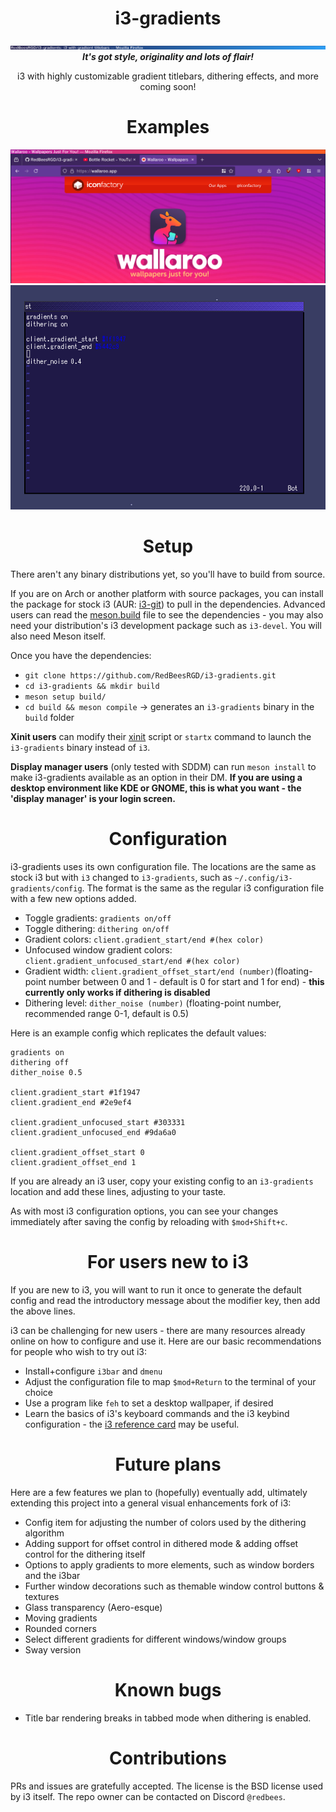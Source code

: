 <p>
    <h1 align="center"> i3-gradients</h1>
    <img src="screenshot.png">
    <div align="center"><b><i>It's got style, originality and lots of flair!</i></b>
</p>

i3 with highly customizable gradient titlebars, dithering effects, and more coming soon!

# Examples

<img src="screenshot2.png">

<img src="screenshot3.png">

# Setup
</div>
There aren't any binary distributions yet, so you'll have to build from source.

<br>

If you are on Arch or another platform with source packages, you can install the package for stock i3 (AUR: [i3-git](https://aur.archlinux.org/packages/i3-git)) to pull in the dependencies. Advanced users can read the <a href="meson.build">meson.build</a> file to see the dependencies - you may also need your distribution's i3 development package such as `i3-devel`. You will also need Meson itself.

Once you have the dependencies: 

- `git clone https://github.com/RedBeesRGD/i3-gradients.git`
- `cd i3-gradients && mkdir build`
- `meson setup build/`
- `cd build && meson compile` -> generates an `i3-gradients` binary in the `build` folder

**Xinit users** can modify their [xinit](https://wiki.archlinux.org/title/Xinit) script or `startx` command to launch the `i3-gradients` binary instead of `i3`.

**Display manager users** (only tested with SDDM) can run `meson install` to make i3-gradients available as an option in their DM. **If you are using a desktop environment like KDE or GNOME, this is what you want - the 'display manager' is your login screen.**

<div align="center"><h1>Configuration</h1></div>

i3-gradients uses its own configuration file. The locations are the same as stock i3 but with `i3` changed to `i3-gradients`, such as `~/.config/i3-gradients/config`. The format is the same as the regular i3 configuration file with a few new options added.

* Toggle gradients: `gradients on/off`
* Toggle dithering: `dithering on/off`
* Gradient colors: `client.gradient_start/end #(hex color)`
* Unfocused window gradient colors: `client.gradient_unfocused_start/end #(hex color)`
* Gradient width: `client.gradient_offset_start/end (number)`(floating-point number between 0 and 1 - default is 0 for start and 1 for end) - **this currently only works if dithering is disabled**
* Dithering level: `dither_noise (number)` (floating-point number, recommended range 0-1, default is 0.5)

Here is an example config which replicates the default values:

```
gradients on
dithering off
dither_noise 0.5

client.gradient_start #1f1947
client.gradient_end #2e9ef4

client.gradient_unfocused_start #303331
client.gradient_unfocused_end #9da6a0

client.gradient_offset_start 0
client.gradient_offset_end 1
```

If you are already an i3 user, copy your existing config to an `i3-gradients` location and add these lines, adjusting to your taste. 

As with most i3 configuration options, you can see your changes immediately after saving the config by reloading with `$mod+Shift+c`.

<div align="center"><h1>For users new to i3</h1></div>
If you are new to i3, you will want to run it once to generate the default config and read the introductory message about the modifier key, then add the above lines.

<br>

i3 can be challenging for new users - there are many resources already online on how to configure and use it. Here are our basic recommendations for people who wish to try out i3:

* Install+configure `i3bar` and `dmenu`
* Adjust the configuration file to map `$mod+Return` to the terminal of your choice
* Use a program like `feh` to set a desktop wallpaper, if desired
* Learn the basics of i3's keyboard commands and the i3 keybind configuration - the [i3 reference card](https://i3wm.org/docs/refcard.html) may be useful.

<div align="center"><h1>Future plans</h1></div>

Here are a few features we plan to (hopefully) eventually add, ultimately extending this project into a general visual enhancements fork of i3:

* Config item for adjusting the number of colors used by the dithering algorithm
* Adding support for offset control in dithered mode & adding offset control for the dithering itself
* Options to apply gradients to more elements, such as window borders and the i3bar
* Further window decorations such as themable window control buttons & textures
* Glass transparency (Aero-esque)
* Moving gradients
* Rounded corners
* Select different gradients for different windows/window groups
* Sway version

<div align="center"><h1>Known bugs</h1></div>

* Title bar rendering breaks in tabbed mode when dithering is enabled.

<div align="center"><h1>Contributions</h1></div>

PRs and issues are gratefully accepted. The license is the BSD license used by i3 itself. The repo owner can be contacted on Discord `@redbees`.